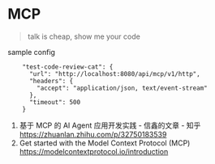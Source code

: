 # MCP

>    talk is cheap, show me your code

sample config

```
    "test-code-review-cat": {
      "url": "http://localhost:8080/api/mcp/v1/http",
      "headers": {
        "accept": "application/json, text/event-stream"
      },
      "timeout": 500
    }
```







1.   基于 MCP 的 AI Agent 应用开发实践 - 信鑫的文章 - 知乎
     https://zhuanlan.zhihu.com/p/32750183539
2.   Get started with the Model Context Protocol (MCP) https://modelcontextprotocol.io/introduction